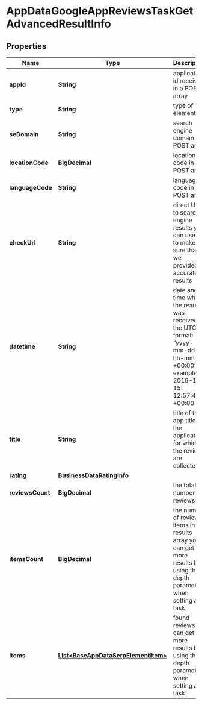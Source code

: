 

# AppDataGoogleAppReviewsTaskGetAdvancedResultInfo


## Properties

| Name | Type | Description | Notes |
|------------ | ------------- | ------------- | -------------|
|**appId** | **String** | application id received in a POST array |  [optional] |
|**type** | **String** | type of element |  [optional] |
|**seDomain** | **String** | search engine domain in a POST array |  [optional] |
|**locationCode** | **BigDecimal** | location code in a POST array |  [optional] |
|**languageCode** | **String** | language code in a POST array |  [optional] |
|**checkUrl** | **String** | direct URL to search engine results you can use it to make sure that we provided accurate results |  [optional] |
|**datetime** | **String** | date and time when the result was received in the UTC format: “yyyy-mm-dd hh-mm-ss +00:00” example: 2019-11-15 12:57:46 +00:00 |  [optional] |
|**title** | **String** | title of the app title of the application for which the reviews are collected |  [optional] |
|**rating** | [**BusinessDataRatingInfo**](BusinessDataRatingInfo.md) |  |  [optional] |
|**reviewsCount** | **BigDecimal** | the total number of reviews |  [optional] |
|**itemsCount** | **BigDecimal** | the number of reviews items in the results array you can get more results by using the depth parameter when setting a task |  [optional] |
|**items** | [**List&lt;BaseAppDataSerpElementItem&gt;**](BaseAppDataSerpElementItem.md) | found reviews you can get more results by using the depth parameter when setting a task |  [optional] |



